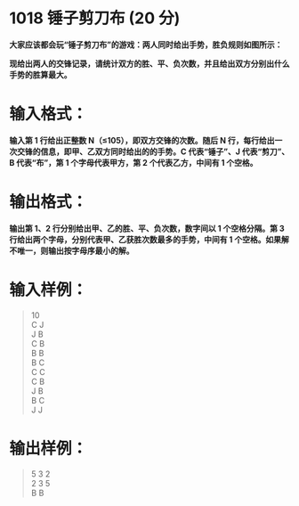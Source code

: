 # 1018 锤子剪刀布 (20 分)

__大家应该都会玩“锤子剪刀布”的游戏：两人同时给出手势，胜负规则如图所示：__


__现给出两人的交锋记录，请统计双方的胜、平、负次数，并且给出双方分别出什么手势的胜算最大。__
# 输入格式：

__输入第 1 行给出正整数 N（≤10​5​​），即双方交锋的次数。随后 N 行，每行给出一次交锋的信息，即甲、乙双方同时给出的的手势。C 代表“锤子”、J 代表“剪刀”、B 代表“布”，第 1 个字母代表甲方，第 2 个代表乙方，中间有 1 个空格。__
# 输出格式：

__输出第 1、2 行分别给出甲、乙的胜、平、负次数，数字间以 1 个空格分隔。第 3 行给出两个字母，分别代表甲、乙获胜次数最多的手势，中间有 1 个空格。如果解不唯一，则输出按字母序最小的解。__
# 输入样例：
> 10 <br /> 
C J <br />
J B <br />
C B <br />
B B <br />
B C <br />
C C <br />
C B <br />
J B <br />
B C <br />
J J <br />

# 输出样例：
> 5 3 2 <br />
2 3 5 <br />
B B <br />


